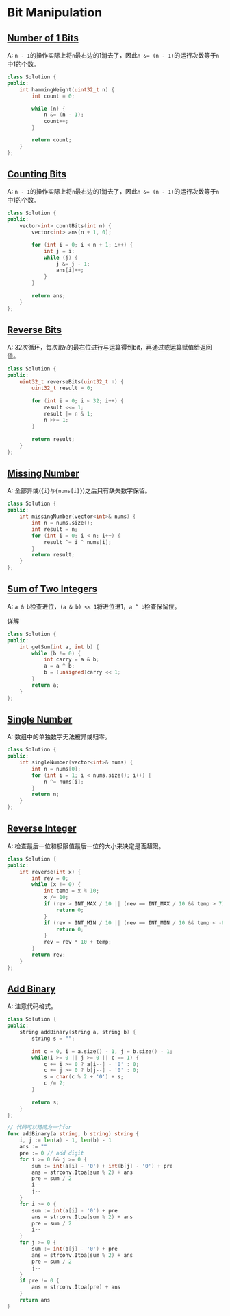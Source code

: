 # Bit Manipulation

## [Number of 1 Bits](https://leetcode.com/problems/number-of-1-bits)

A: `n - 1`的操作实际上将`n`最右边的1消去了，因此`n &= (n - 1)`的运行次数等于`n`中1的个数。

```cpp
class Solution {
public:
    int hammingWeight(uint32_t n) {
        int count = 0;

        while (n) {
            n &= (n - 1);
            count++;
        }

        return count;
    }
};
```

## [Counting Bits](https://leetcode.com/problems/counting-bits)

A: `n - 1`的操作实际上将`n`最右边的1消去了，因此`n &= (n - 1)`的运行次数等于`n`中1的个数。

```cpp
class Solution {
public:
    vector<int> countBits(int n) {
        vector<int> ans(n + 1, 0);

        for (int i = 0; i < n + 1; i++) {
            int j = i;
            while (j) {
                j &= j - 1;
                ans[i]++;
            }
        }
        
        return ans;
    }
};
```

## [Reverse Bits](https://leetcode.com/problems/reverse-bits)

A: 32次循环，每次取`n`的最右位进行与运算得到bit，再通过或运算赋值给返回值。

```cpp
class Solution {
public:
    uint32_t reverseBits(uint32_t n) {
        uint32_t result = 0;
        
        for (int i = 0; i < 32; i++) {
            result <<= 1;
            result |= n & 1;
            n >>= 1;
        }
        
        return result;
    }
};
```

## [Missing Number](https://leetcode.com/problems/missing-number)

A: 全部异或(`{i}与{nums[i]}`)之后只有缺失数字保留。

```cpp
class Solution {
public:
    int missingNumber(vector<int>& nums) {
        int n = nums.size();
        int result = n;
        for (int i = 0; i < n; i++) {
            result ^= i ^ nums[i];
        }
        return result;
    }
};
```

## [Sum of Two Integers](https://leetcode.com/problems/sum-of-two-integers)

A: `a & b`检查进位，`(a & b) << 1`将进位进1，`a ^ b`检查保留位。

[详解](https://leetcode.com/problems/sum-of-two-integers/solutions/84278/a-summary-how-to-use-bit-manipulation-to-solve-problems-easily-and-efficiently/?orderBy=most_votes)

```cpp
class Solution {
public:
    int getSum(int a, int b) {
        while (b != 0) {
            int carry = a & b;
            a = a ^ b;
            b = (unsigned)carry << 1;
        }
        return a;
    }
};
```

## [Single Number](https://leetcode.com/problems/single-number)

A: 数组中的单独数字无法被异或归零。

```cpp
class Solution {
public:
    int singleNumber(vector<int>& nums) {
        int n = nums[0];
        for (int i = 1; i < nums.size(); i++) {
            n ^= nums[i];
        }
        return n;
    }
};
```

## [Reverse Integer](https://leetcode.com/problems/reverse-integer)

A: 检查最后一位和极限值最后一位的大小来决定是否超限。

```cpp
class Solution {
public:
    int reverse(int x) {
        int rev = 0;
        while (x != 0) {
            int temp = x % 10;
            x /= 10;
            if (rev > INT_MAX / 10 || (rev == INT_MAX / 10 && temp > 7)) {
                return 0;
            }
            if (rev < INT_MIN / 10 || (rev == INT_MIN / 10 && temp < -8)) {
                return 0;
            }
            rev = rev * 10 + temp;
        }
        return rev;
    }
};
```

## [Add Binary](https://leetcode.com/problems/add-binary)

A: 注意代码格式。

```cpp
class Solution {
public:
    string addBinary(string a, string b) {
        string s = "";
        
        int c = 0, i = a.size() - 1, j = b.size() - 1;
        while(i >= 0 || j >= 0 || c == 1) {
            c += i >= 0 ? a[i--] - '0' : 0;
            c += j >= 0 ? b[j--] - '0' : 0;
            s = char(c % 2 + '0') + s;
            c /= 2;
        }
        
        return s;
    }
};
```

```go
// 代码可以精简为一个for
func addBinary(a string, b string) string {
    i, j := len(a) - 1, len(b) - 1
    ans := ""
    pre := 0 // add digit
    for i >= 0 && j >= 0 {
        sum := int(a[i] - '0') + int(b[j] - '0') + pre
        ans = strconv.Itoa(sum % 2) + ans
        pre = sum / 2
        i--
        j--
    }
    for i >= 0 {
        sum := int(a[i] - '0') + pre
        ans = strconv.Itoa(sum % 2) + ans
        pre = sum / 2
        i--
    }
    for j >= 0 {
        sum := int(b[j] - '0') + pre
        ans = strconv.Itoa(sum % 2) + ans
        pre = sum / 2
        j--
    }
    if pre != 0 {
        ans = strconv.Itoa(pre) + ans
    }
    return ans
}
```
